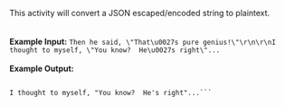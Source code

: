 This activity will convert a JSON escaped/encoded string to plaintext.
<br><br><br>
<b>Example Input:</b>
```Then he said, \"That\u0027s pure genius!\"\r\n\r\nI thought to myself, \"You know?  He\u0027s right\"...```
<br><br>
<b>Example Output:</b>
```Then he said, "That's pure genius!"

I thought to myself, "You know?  He's right"...```
